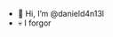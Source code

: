 - 👋 Hi, I’m @danield4n13l
- 💀 I forgor

<!---
danield4n13l/danield4n13l is a ✨ special ✨ repository because its `README.md` (this file) appears on your GitHub profile.
You can click the Preview link to take a look at your changes.
--->
